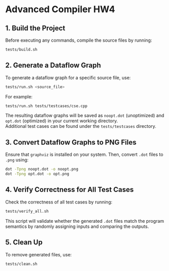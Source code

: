 # Advanced Compiler HW4

## 1. Build the Project

Before executing any commands, compile the source files by running:

```bash
tests/build.sh
```

## 2. Generate a Dataflow Graph

To generate a dataflow graph for a specific source file, use:

```bash
tests/run.sh <source_file>
```

For example:
```bash
tests/run.sh tests/testcases/cse.cpp
```

The resulting dataflow graphs will be saved as `noopt.dot` (unoptimized) and `opt.dot` (optimized) in your current working directory.  
Additional test cases can be found under the `tests/testcases` directory.

## 3. Convert Dataflow Graphs to PNG Files

Ensure that `graphviz` is installed on your system. Then, convert `.dot` files to `.png` using:

```bash
dot -Tpng noopt.dot -o noopt.png
dot -Tpng opt.dot -o opt.png
```

## 4. Verify Correctness for All Test Cases

Check the correctness of all test cases by running:

```bash
tests/verify_all.sh
```

This script will validate whether the generated `.dot` files match the program semantics by randomly assigning inputs and comparing the outputs.

## 5. Clean Up

To remove generated files, use:

```bash
tests/clean.sh
```
